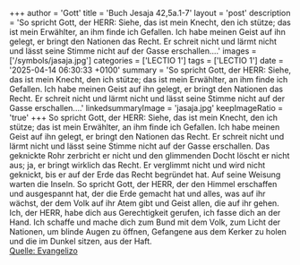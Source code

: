 +++
author = 'Gott'
title = 'Buch Jesaja 42,5a.1-7'
layout = 'post'
description = 'So spricht Gott, der HERR: Siehe, das ist mein Knecht, den ich stütze; das ist mein Erwählter, an ihm finde ich Gefallen. Ich habe meinen Geist auf ihn gelegt, er bringt den Nationen das Recht. Er schreit nicht und lärmt nicht und lässt seine Stimme nicht auf der Gasse erschallen....'
images = ['/symbols/jasaja.jpg']
categories = ['LECTIO 1']
tags = ['LECTIO 1']
date = '2025-04-14 06:30:33 +0100'
summary = 'So spricht Gott, der HERR: Siehe, das ist mein Knecht, den ich stütze; das ist mein Erwählter, an ihm finde ich Gefallen. Ich habe meinen Geist auf ihn gelegt, er bringt den Nationen das Recht. Er schreit nicht und lärmt nicht und lässt seine Stimme nicht auf der Gasse erschallen....'
linkedsummaryImage = 'jasaja.jpg'
keepImageRatio = 'true'
+++
So spricht Gott, der HERR:
Siehe, das ist mein Knecht, den ich stütze; das ist mein Erwählter, an ihm finde ich Gefallen. Ich habe meinen Geist auf ihn gelegt, er bringt den Nationen das Recht.
Er schreit nicht und lärmt nicht und lässt seine Stimme nicht auf der Gasse erschallen.<!--more-->
Das geknickte Rohr zerbricht er nicht und den glimmenden Docht löscht er nicht aus; ja, er bringt wirklich das Recht.
Er verglimmt nicht und wird nicht geknickt, bis er auf der Erde das Recht begründet hat. Auf seine Weisung warten die Inseln.
So spricht Gott, der HERR, der den Himmel erschaffen und ausgespannt hat, der die Erde gemacht hat und alles, was auf ihr wächst, der dem Volk auf ihr Atem gibt und Geist allen, die auf ihr gehen.
Ich, der HERR, habe dich aus Gerechtigkeit gerufen, ich fasse dich an der Hand. Ich schaffe und mache dich zum Bund mit dem Volk, zum Licht der Nationen,
um blinde Augen zu öffnen, Gefangene aus dem Kerker zu holen und die im Dunkel sitzen, aus der Haft.<br> [Quelle: Evangelizo](https://evangeliumtagfuertag.org/DE/gospel)